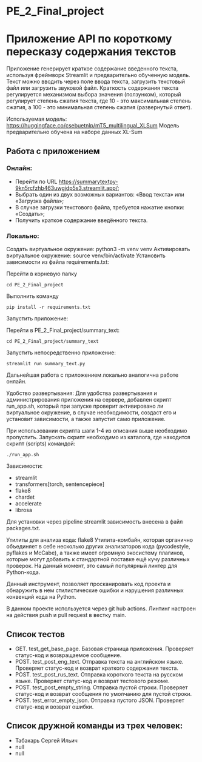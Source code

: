 # PE_2_Final_project

# Приложение API по короткому пересказу содержания текстов

Приложение генерирует краткое содержание введенного текста, используя фреймворк Streamlit и предварительно обученную модель. Текст можно вводить через поле ввода текста, загрузить текстовый файл или загрузить звуковой файл. Краткость содержания текста регулируется механизмом выбора значения (ползунком), который регулирует степень сжатия текста, где 10 - это максимальная степень сжатия, а 100 - это минимальная степень сжатия (развернутый ответ).

Используемая модель: https://huggingface.co/csebuetnlp/mT5_multilingual_XLSum
Модель предварительно обучена на наборе данных XL-Sum 

## Работа с приложением
### Онлайн:
- Перейти по URL https://summarytextpy-9kn5rcfzhb463uwgjdp5s3.streamlit.app/;
- Выбрать один из двух возможных вариантов: «Ввод текста» или «Загрузка файла»;
- В случае загрузки текстового файла, требуется нажатие кнопки: «Создать»;
- Получить краткое содержание введённого текста.

### Локально:
Создать виртуальное окружение:
    python3 -m venv venv
Активировать виртуальное окружение:
    source venv/bin/activate
Установить зависимости из файла requirements.txt:

Перейти в корневую папку

    cd PE_2_Final_project
Выполнить команду

    pip install -r requirements.txt
Запустить приложение:

Перейти в PE_2_Final_project/summary_text:

    cd PE_2_Final_project/summary_text
Запустить непосредственно приложение:

    streamlit run summary_text.py

Дальнейшая работа с приложением локально аналогична работе онлайн.

Удобство развертывания:
Для удобства развертывания и администрирования приложения на сервере, добавлен скрипт run_app.sh, 
который при запуске проверит активировано ли виртуальное окружение, в случае необходимости, 
создаст его и установит зависимости, а также запустит само приложение. 

При использовании скрипта шаги 1-4 из описания выше необходимо пропустить. 
Запускать скрипт необходимо из каталога, где находится скрипт (scripts) командой:

    ./run_app.sh
Зависимости:
   - streamlit
   - transformers[torch, sentencepiece]
   - flake8
   - chardet
   - accelerate
   - librosa
    
Для установки через pipeline streamlit зависимость внесена в файл packages.txt.

Утилиты для анализа кода:
flake8
Утилита-комбайн, которая органично объединяет в себе несколько других анализаторов кода (pycodestyle, pyflakes и McCabe), 
а также имеет огромную экосистему плагинов, которые могут добавить к стандартной поставке ещё кучу различных проверок. 
На данный момент, это самый популярный линтер для Python-кода.

Данный инструмент, позволяет просканировать код проекта и обнаружить в нем стилистические ошибки и нарушения различных 
конвенций кода на Python.

В данном проекте используется через git hub actions. Линтинг настроен на действия push и pull request в вестку main. 


## Список тестов

- GET. test_get_base_page. Базовая страница приложения. Проверяет статус-код и возвращаемое сообщение.
- POST. test_post_eng_text. Отправка текста на английском языке. Проверяет статус-код и возврат краткого содержания текста.
- POST. test_post_rus_text. Отправка короткого текста на русском языке. Проверяет статус-код и возврат тестового резюме.
- POST. test_post_empty_string. Отправка пустой строки. Проверяет статус-код и возврат сообщения по умолчанию для пустой строки.
- POST. test_error_empty_json. Отправка пустого JSON. Проверяет статус-код и возврат ошибки.

## Список дружной команды из трех человек:
- Табакарь Сергей Ильич
- null
- null

